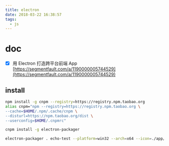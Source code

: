 ```yaml
---
title: electron
date: 2018-03-22 16:38:57
tags:
  - js
---
```


# doc

- [x] 用 Electron 打造跨平台前端
  App [https://segmentfault.com/a/1190000005744529](https://segmentfault.com/a/1190000005744529)

## install

```sh
npm install -g cnpm --registry=https://registry.npm.taobao.org
alias cnpm="npm --registry=https://registry.npm.taobao.org \
--cache=$HOME/.npm/.cache/cnpm \
--disturl=https://npm.taobao.org/dist \
--userconfig=$HOME/.cnpmrc"

cnpm install -g electron-packager

electron-packager . echo-test --platform=win32 --arch=x64 --icon=./app/assets/images/tx.jpg --overwrite --out ./dist --version=1.1.0
```